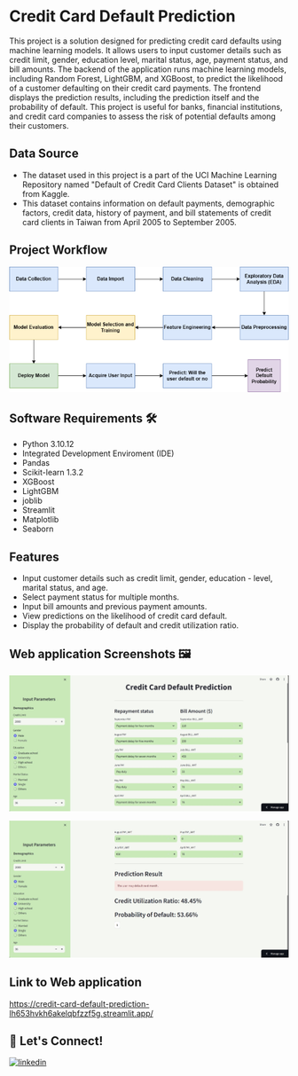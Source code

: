# Credit Card Default Prediction

This project is a solution designed for predicting credit card defaults using machine learning models. It allows users to input customer details such as credit limit, gender, education level, marital status, age, payment status, and bill amounts. The backend of the application runs machine learning models, including Random Forest, LightGBM, and XGBoost, to predict the likelihood of a customer defaulting on their credit card payments. The frontend displays the prediction results, including the prediction itself and the probability of default. This project is useful for banks, financial institutions, and credit card companies to assess the risk of potential defaults among their customers.

## Data Source
- The dataset used in this project is a part of the UCI Machine Learning Repository named "Default of Credit Card Clients Dataset" is obtained from Kaggle.
- This dataset contains information on default payments, demographic factors, credit data, history of payment, and bill statements of credit card clients in Taiwan from April 2005 to September 2005.

## Project Workflow 

![Workflow](https://github.com/devschow/Credit-Card-Default-Prediction/blob/main/Workflow.drawio.png)

## Software Requirements 🛠
- Python 3.10.12
- Integrated Development Enviroment (IDE) 
- Pandas
- Scikit-learn 1.3.2
- XGBoost
- LightGBM
- joblib
- Streamlit
- Matplotlib
- Seaborn

## Features
- Input customer details such as credit limit, gender, education - level, marital status, and age.
- Select payment status for multiple months.
- Input bill amounts and previous payment amounts.
- View predictions on the likelihood of credit card default.
- Display the probability of default and credit utilization ratio.

## Web application Screenshots 🖼
![App Screenshot_1](https://github.com/devschow/Credit-Card-Default-Prediction/blob/main/app_screenshots/Screenshot_1.jpg)

![App Screenshot_2](https://github.com/devschow/Credit-Card-Default-Prediction/blob/main/app_screenshots/Screenshot_2.jpg)

## Link to Web application
https://credit-card-default-prediction-lh653hvkh6akelqbfzzf5g.streamlit.app/


## 🔗 Let's Connect!
[![linkedin](https://img.shields.io/badge/linkedin-0A66C2?style=for-the-badge&logo=linkedin&logoColor=white)](https://www.linkedin.com/in/cdevarshi/)
